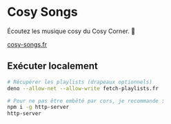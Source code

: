 # Cosy Songs

Écoutez les musique cosy du Cosy Corner. 🎵

[cosy-songs.fr](https://cosy-songs.fr)

## Exécuter localement

```bash
# Récupérer les playlists (drapeaux optionnels)
deno --allow-net --allow-write fetch-playlists.fr

# Pour ne pas être embêté par cors, je recommande :
npm i -g http-server
http-server
```
